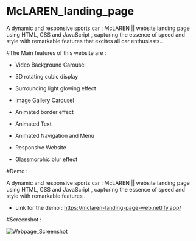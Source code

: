 # McLAREN_landing_page
 A dynamic and responsive sports car : McLAREN || website landing page using HTML, CSS and JavaScript , capturing the essence of speed and style with remarkable features that excites all car enthusiasts..

#The Main features of this website are :

* Video Background Carousel
  
* 3D rotating cubic display
 
* Surrounding light glowing effect
  
* Image Gallery Carousel
 
* Animated border effect
  
* Animated Text
  
* Animated Navigation and Menu
 
* Responsive Website
 
* Glassmorphic blur effect

#Demo :

A dynamic and responsive sports car : McLAREN || website landing page using HTML, CSS and JavaScript , capturing the essence of speed and style with remarkable features .

* Link for the demo : https://mclaren-landing-page-web.netlify.app/

#Screenshot :

![Webpage_Screenshot](https://github.com/sonadukane18/McLAREN_landing_page/assets/120325353/2f50fa43-2417-4132-9418-300d79f8bae3)


